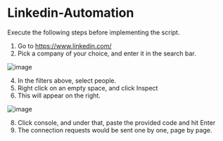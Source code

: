 # Linkedin-Automation

Execute the following steps before implementing the script. 
1. Go to https://www.linkedin.com/
2. Pick a company of your choice, and enter it in the search bar.
   
![image](https://github.com/user-attachments/assets/9d1aad62-ce56-4acd-ad41-8d6b35bc3181)

4. In the filters above, select people.
5. Right click on an empty space, and click Inspect
6. This will appear on the right.
   
![image](https://github.com/user-attachments/assets/d3383ebb-e745-4773-828b-db9a8027bde9)

8. Click console, and under that, paste the provided code and hit Enter
9. The connection requests would be sent one by one, page by page.
